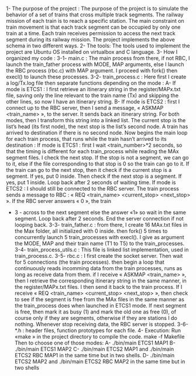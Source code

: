 1- The purpose of the project :
The purpose of the project is to simulate the behavior of a set of trains that cross multiple track segments. The railway mission of each train is to reach a specific station. The main constraint on train movement is that each track segment can be occupied by only one train at a time. Each train receives permission to access the next track segment during its railway mission. The project implements the above schema in two different ways.
2- The tools:
The tools used to implement the project are Ubuntu OS installed on virtualbox and C language.
3- How I organized my code :
3-1- main.c :
The main process from there, if not RBC, I launch the train_father process with MODE, MAP arguments, else I launch the RBC process (rbc.c) with MAP argument. I proceed with fork() then execl() to launch these processes.
3-2- train_process.c :
Here first I create a log/Tx.log file then separate functions depending on the mode :
A- If mode is ETCS1 : I first retrieve an itinerary string in the register/MAPx.txt file, saving only the line relevant to the train name (Tx) and skipping the other lines, so now I have an itinerary string.
B- If mode is ETCS2 : first I connect up to the RBC server, then I send a message, « ASKMAP <map> <train_name> », to the server. It sends back an itinerary string.
For both modes, then I transform this string into a linked list. The current stop is the list’s head (its first node), the next stop is the list’s second node. A train has arrived to destination if there is no second node. Now begins the main loop for each train process, that runs while the train hasn’t arrived to its destination :
If mode is ETCS1 : first I wait <train_number>*2 seconds, so that the timing is different for each train_process while reading the MAx segment files. I check the next stop. If the stop is not a segment, we can go to it, else if the file corresponding to that stop is 0 so the train can go to it. If the train can go to the next stop, then it check if the current stop is a segment. If yes, put 0 inside. Then check if the next stop is a segment. If yes, put 1 inside. Loop back after 2 seconds of waiting time.
If mode is ETCS2 : I should still be connected to the RBC server. The train process sends a message to RBC : « REQ <train_name> <current_stop> <next_stop> ». If the RBC server answers « 0 », the train
- 3 -
across to the next segment else the answer «1» so wait in the same segment. Loop back after 2 seconds. End the server connection if not looping back.
3-3- train_father.c :
from there, I create 16 MAx.txt files in the Max folder, all initialized with 0 inside. then fork() 5 times to concurrently launch 5 train_processes with execl(). I give as argument the MODE, MAP and their train name (T1 to T5) to the train_processes.
3-4- train_process_utils.c :
This file is linked list implementation, used in train_process.c.
3-5- rbc.c :
I first create the socket server. Then wait for 5 connections (the train processes). then begin a loop that continuously reads incomming data from the train processes, runs as long as receive data from them. if I receive « ASKMAP <map> <train_name> », then I retrieve the corresponding itinerary string in the same manner, in the register/MAPx.txt files. I then send it back to the train process.
If I receive « REQ <train_name> <current_stop> <next_stop> », then check to see if the segment is free from the MAx files in the same manner as the train_process does when launched in ETCS1 mode. If next segment is free, then mark it as busy (1) and mark the old one as free (0), of course only if they are segments, otherwise if they are stations I do nothing. Whenever stop receiving data, the RBC server is stopped.
3-6- *.h :
header files, function prototypes for each file.
4- Execution:
Run «make » in the project directory to compile the code.
make -f Makefile
Then to choose one of those modes:
A- ./bin/main ETCS1 MAP1
B- ./bin/main ETCS1 MAP2
C- ./bin/main ETCS2 MAP1 and ./bin/main ETCS2 RBC MAP1 in the same time but in two shells.
D- ./bin/main ETCS2 MAP2 and ./bin/main ETCS2 RBC MAP2 in the same time but in two shells

